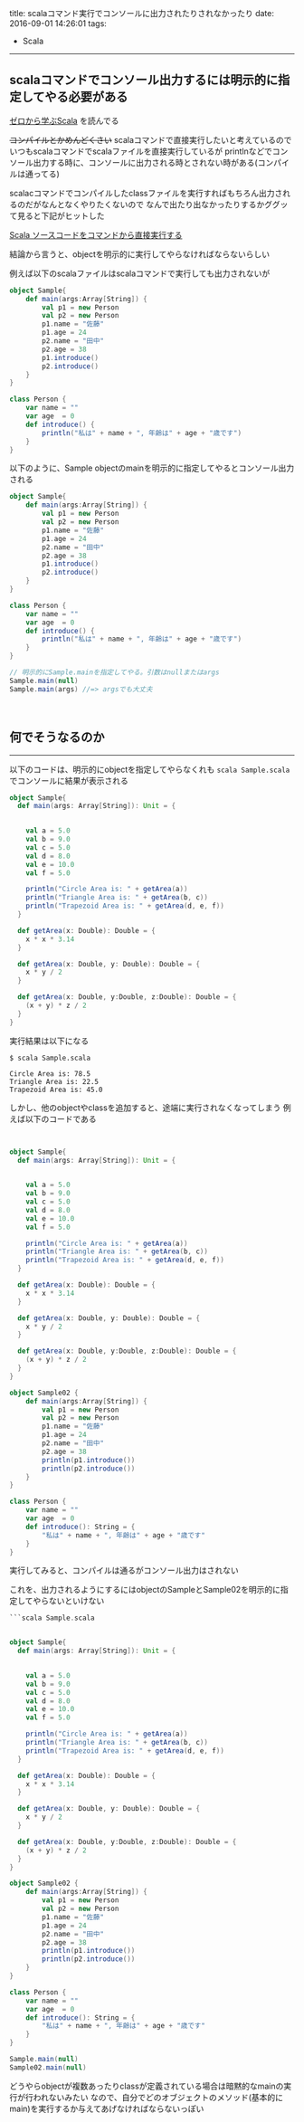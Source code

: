title: scalaコマンド実行でコンソールに出力されたりされなかったり
date: 2016-09-01 14:26:01
tags:
- Scala
---

## scalaコマンドでコンソール出力するには明示的に指定してやる必要がある

[ゼロから学ぶScala](https://www.amazon.co.jp/%E3%82%BC%E3%83%AD%E3%81%8B%E3%82%89%E5%AD%A6%E3%81%B6Scala-%E9%A3%AF%E7%94%B0-%E5%81%A5%E4%BA%8C-ebook/dp/B01HI7BCT0)
を読んでる

~~コンパイルとかめんどくさい~~ scalaコマンドで直接実行したいと考えているので
いつもscalaコマンドでscalaファイルを直接実行しているが
printlnなどでコンソール出力する時に、コンソールに出力される時とされない時がある(コンパイルは通ってる)

scalacコマンドでコンパイルしたclassファイルを実行すればもちろん出力されるのだがなんとなくやりたくないので
なんで出たり出なかったりするかググッて見ると下記がヒットした

[Scala ソースコードをコマンドから直接実行する](http://symfoware.blog68.fc2.com/blog-entry-181.html)


結論から言うと、objectを明示的に実行してやらなければならないらしい

<!-- more -->

例えば以下のscalaファイルはscalaコマンドで実行しても出力されないが

```scala Sample.scala
object Sample{
    def main(args:Array[String]) {
        val p1 = new Person
        val p2 = new Person
        p1.name = "佐藤"
        p1.age = 24
        p2.name = "田中"
        p2.age = 38
        p1.introduce()
        p2.introduce()
    }
}

class Person {
    var name = ""
    var age  = 0
    def introduce() {
        println("私は" + name + ", 年齢は" + age + "歳です")
    }
}
```

以下のように、Sample objectのmainを明示的に指定してやるとコンソール出力される

```scala Sample.scala
object Sample{
    def main(args:Array[String]) {
        val p1 = new Person
        val p2 = new Person
        p1.name = "佐藤"
        p1.age = 24
        p2.name = "田中"
        p2.age = 38
        p1.introduce()
        p2.introduce()
    }
}

class Person {
    var name = ""
    var age  = 0
    def introduce() {
        println("私は" + name + ", 年齢は" + age + "歳です")
    }
}

// 明示的にSample.mainを指定してやる。引数はnullまたはargs
Sample.main(null)
Sample.main(args) //=> argsでも大丈夫

```


<br>

## 何でそうなるのか
---

以下のコードは、明示的にobjectを指定してやらなくれも `scala Sample.scala` でコンソールに結果が表示される

```scala Sample.scala
object Sample{
  def main(args: Array[String]): Unit = {
 

    val a = 5.0
    val b = 9.0
    val c = 5.0
    val d = 8.0
    val e = 10.0
    val f = 5.0

    println("Circle Area is: " + getArea(a))
    println("Triangle Area is: " + getArea(b, c))
    println("Trapezoid Area is: " + getArea(d, e, f))
  }

  def getArea(x: Double): Double = {
    x * x * 3.14
  }

  def getArea(x: Double, y: Double): Double = {
    x * y / 2
  }

  def getArea(x: Double, y:Double, z:Double): Double = {
    (x + y) * z / 2
  }
}
```

実行結果は以下になる

```
$ scala Sample.scala

Circle Area is: 78.5
Triangle Area is: 22.5
Trapezoid Area is: 45.0
```


しかし、他のobjectやclassを追加すると、途端に実行されなくなってしまう
例えば以下のコードである

```scala Sample.scala


object Sample{
  def main(args: Array[String]): Unit = {
 

    val a = 5.0
    val b = 9.0
    val c = 5.0
    val d = 8.0
    val e = 10.0
    val f = 5.0

    println("Circle Area is: " + getArea(a))
    println("Triangle Area is: " + getArea(b, c))
    println("Trapezoid Area is: " + getArea(d, e, f))
  }

  def getArea(x: Double): Double = {
    x * x * 3.14
  }

  def getArea(x: Double, y: Double): Double = {
    x * y / 2
  }

  def getArea(x: Double, y:Double, z:Double): Double = {
    (x + y) * z / 2
  }
}

object Sample02 {
    def main(args:Array[String]) {
        val p1 = new Person
        val p2 = new Person
        p1.name = "佐藤"
        p1.age = 24
        p2.name = "田中"
        p2.age = 38
        println(p1.introduce())
        println(p2.introduce())
    }
}

class Person {
    var name = ""
    var age  = 0
    def introduce(): String = {
        "私は" + name + ", 年齢は" + age + "歳です"
    }
}
```

実行してみると、コンパイルは通るがコンソール出力はされない

これを、出力されるようにするにはobjectのSampleとSample02を明示的に指定してやらないといけない





```scala Sample.scala
```scala Sample.scala


object Sample{
  def main(args: Array[String]): Unit = {
 

    val a = 5.0
    val b = 9.0
    val c = 5.0
    val d = 8.0
    val e = 10.0
    val f = 5.0

    println("Circle Area is: " + getArea(a))
    println("Triangle Area is: " + getArea(b, c))
    println("Trapezoid Area is: " + getArea(d, e, f))
  }

  def getArea(x: Double): Double = {
    x * x * 3.14
  }

  def getArea(x: Double, y: Double): Double = {
    x * y / 2
  }

  def getArea(x: Double, y:Double, z:Double): Double = {
    (x + y) * z / 2
  }
}

object Sample02 {
    def main(args:Array[String]) {
        val p1 = new Person
        val p2 = new Person
        p1.name = "佐藤"
        p1.age = 24
        p2.name = "田中"
        p2.age = 38
        println(p1.introduce())
        println(p2.introduce())
    }
}

class Person {
    var name = ""
    var age  = 0
    def introduce(): String = {
        "私は" + name + ", 年齢は" + age + "歳です"
    }
}

Sample.main(null)
Sample02.main(null)
```


どうやらobjectが複数あったりclassが定義されている場合は暗黙的なmainの実行が行われないみたい
なので、自分でどのオブジェクトのメソッド(基本的にmain)を実行するか与えてあげなければならないっぽい



